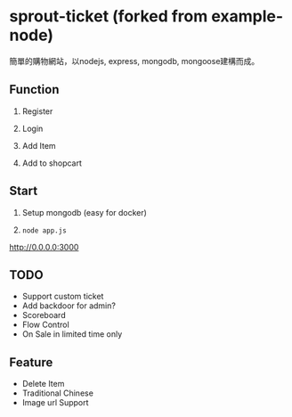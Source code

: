 # sprout-ticket (forked from example-node)
簡單的購物網站，以nodejs, express, mongodb, mongoose建構而成。

## Function
1. Register
 
2. Login

3. Add Item

4. Add to shopcart


## Start

1. Setup mongodb (easy for docker)

2. `node app.js`

http://0.0.0.0:3000



## TODO 
- Support custom ticket
- Add backdoor for admin?
- Scoreboard
- Flow Control
- On Sale in limited time only

## Feature
- Delete Item
- Traditional Chinese
- Image url Support
